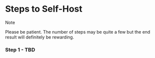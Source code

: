 # Steps to Self-Host

> [!NOTE]
> Please be patient. The number of steps may be quite a few but the end result will 
definitely be rewarding.

### Step 1 - TBD
